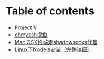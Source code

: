 # Table of contents

* [Project V](README.md)
* [ohmyzsh摸鱼](ohmyzsh-mo-yu.md)
* [Mac OSX终端走shadowsocks代理](untitled.md)
* [Linux下Nodejs安装（完整详细）](untitled-1.md)

